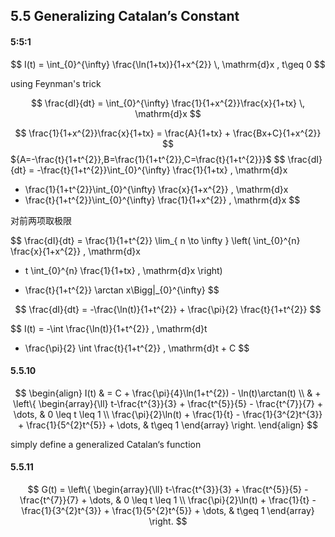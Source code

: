 ## 5.5 Generalizing Catalan’s Constant

#### 5:5:1

$$
I(t) = \int_{0}^{\infty} \frac{\ln(1+tx)}{1+x^{2}} \, \mathrm{d}x , t\geq 0
$$

using Feynman's trick

$$
\frac{dI}{dt} = \int_{0}^{\infty} \frac{1}{1+x^{2}}\frac{x}{1+tx} \, \mathrm{d}x 
$$

$$
\frac{1}{1+x^{2}}\frac{x}{1+tx} 
= \frac{A}{1+tx} + \frac{Bx+C}{1+x^{2}}
$$
${A=-\frac{t}{1+t^{2}},B=\frac{1}{1+t^{2}},C=\frac{t}{1+t^{2}}}$
$$
\frac{dI}{dt} = 
-\frac{t}{1+t^{2}}\int_{0}^{\infty} \frac{1}{1+tx} \, \mathrm{d}x 
+ \frac{1}{1+t^{2}}\int_{0}^{\infty} \frac{x}{1+x^{2}} \, \mathrm{d}x
+ \frac{t}{1+t^{2}}\int_{0}^{\infty} \frac{1}{1+x^{2}} \, \mathrm{d}x 
$$

对前两项取极限

$$
\frac{dI}{dt} = \frac{1}{1+t^{2}} \lim_{ n \to \infty } 
\left( \int_{0}^{n} \frac{x}{1+x^{2}} \, \mathrm{d}x
- t \int_{0}^{n} \frac{1}{1+tx} \, \mathrm{d}x 
\right)
+ \frac{t}{1+t^{2}} \arctan x\Bigg|_{0}^{\infty} 
$$

$$
\frac{dI}{dt} = -\frac{\ln(t)}{1+t^{2}} + \frac{\pi}{2} \frac{t}{1+t^{2}}
$$

$$
I(t) = -\int \frac{\ln(t)}{1+t^{2}} \, \mathrm{d}t 
+ \frac{\pi}{2} \int \frac{t}{1+t^{2}} \, \mathrm{d}t + C
$$

#### 5.5.10
$$
\begin{align}
I(t) & = C + \frac{\pi}{4}\ln(1+t^{2}) - \ln(t)\arctan(t) \\
  & + \left\{ \begin{array}{\ll}
t-\frac{t^{3}}{3} + \frac{t^{5}}{5} - \frac{t^{7}}{7} + \dots,  & 0 \leq t \leq 1 \\
\frac{\pi}{2}\ln(t) + \frac{1}{t} - \frac{1}{3^{2}t^{3}} + \frac{1}{5^{2}t^{5}} + \dots,  & t\geq 1
\end{array} \right.
\end{align}
$$

simply define a generalized Catalan‘s function 
#### 5.5.11
$$
G(t) = 
\left\{ \begin{array}{\ll}
t-\frac{t^{3}}{3} + \frac{t^{5}}{5} - \frac{t^{7}}{7} + \dots,  & 0 \leq t \leq 1 \\
\frac{\pi}{2}\ln(t) + \frac{1}{t} - \frac{1}{3^{2}t^{3}} + \frac{1}{5^{2}t^{5}} + \dots,  & t\geq 1
\end{array} \right.
$$

